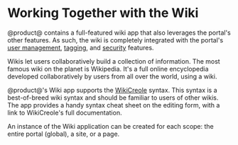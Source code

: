 # Working Together with the Wiki

@product@ contains a full-featured wiki app that also leverages the portal's 
other features. As such, the wiki is completely integrated 
with the portal's 
[user management](/discover/portal/-/knowledge_base/7-1/user-management), 
[tagging](/discover/portal/-/knowledge_base/7-0/organizing-content-with-tags), 
and 
[security](/discover/deployment/-/knowledge_base/7-1/liferay-portal-security) 
features. 

Wikis let users collaboratively build a collection of information. The most 
famous wiki on the planet is Wikipedia. It's a full online encyclopedia 
developed collaboratively by users from all over the world, using a wiki. 

@product@'s Wiki app supports the 
[WikiCreole](http://www.wikicreole.org/) 
syntax. This syntax is a best-of-breed wiki syntax and should be familiar to 
users of other wikis. The app provides a handy syntax cheat sheet on the editing 
form, with a link to WikiCreole's full documentation.

An instance of the Wiki application can be created for each scope: the entire
portal (global), a site, or a page. 


